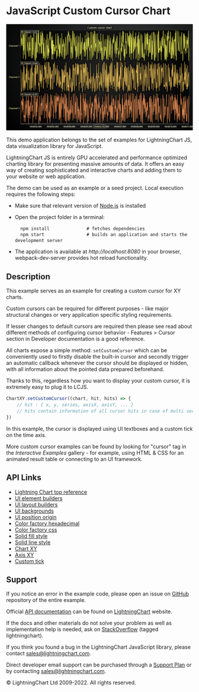 # JavaScript Custom Cursor Chart

![JavaScript Custom Cursor Chart](CustomCursor-darkGold.png)

This demo application belongs to the set of examples for LightningChart JS, data visualization library for JavaScript.

LightningChart JS is entirely GPU accelerated and performance optimized charting library for presenting massive amounts of data. It offers an easy way of creating sophisticated and interactive charts and adding them to your website or web application.

The demo can be used as an example or a seed project. Local execution requires the following steps:

-   Make sure that relevant version of [Node.js](https://nodejs.org/en/download/) is installed
-   Open the project folder in a terminal:

          npm install              # fetches dependencies
          npm start                # builds an application and starts the development server

-   The application is available at _http://localhost:8080_ in your browser, webpack-dev-server provides hot reload functionality.


## Description

This example serves as an example for creating a custom cursor for XY charts.

Custom cursors can be required for different purposes - like major structural changes or very application specific styling requirements.

If lesser changes to default cursors are required then please see read about different methods of configuring cursor behavior - Features > Cursor section in Developer documentation is a good reference.

All charts expose a simple method: `setCustomCursor` which can be conveniently used to firstly disable the built-in cursor and secondly trigger an automatic callback whenever the cursor should be displayed or hidden, with all information about the pointed data prepared beforehand.

Thanks to this, regardless how you want to display your custom cursor, it is extremely easy to plug it to LCJS.

```ts
ChartXY.setCustomCursor((chart, hit, hits) => {
    // hit : { x, y, series, axisX, axisY, ... }
    // hits contain information of all cursor hits in case of multi series cursors
})
```

In this example, the cursor is displayed using UI textboxes and a custom tick on the time axis.

More custom cursor examples can be found by looking for "cursor" tag in the _Interactive Examples_ gallery - for example, using HTML & CSS for an animated result table or connecting to an UI framework.


## API Links

* [Lightning Chart top reference]
* [UI element builders]
* [UI layout builders]
* [UI backgrounds]
* [UI position origin]
* [Color factory hexadecimal]
* [Color factory css]
* [Solid fill style]
* [Solid line style]
* [Chart XY]
* [Axis XY]
* [Custom tick]


## Support

If you notice an error in the example code, please open an issue on [GitHub][0] repository of the entire example.

Official [API documentation][1] can be found on [LightningChart][2] website.

If the docs and other materials do not solve your problem as well as implementation help is needed, ask on [StackOverflow][3] (tagged lightningchart).

If you think you found a bug in the LightningChart JavaScript library, please contact sales@lightningchart.com.

Direct developer email support can be purchased through a [Support Plan][4] or by contacting sales@lightningchart.com.

[0]: https://github.com/Arction/
[1]: https://lightningchart.com/lightningchart-js-api-documentation/
[2]: https://lightningchart.com
[3]: https://stackoverflow.com/questions/tagged/lightningchart
[4]: https://lightningchart.com/support-services/

© LightningChart Ltd 2009-2022. All rights reserved.


[Lightning Chart top reference]: https://lightningchart.com/js-charts/api-documentation/v6.0.0/interfaces/LightningChart.html
[UI element builders]: https://lightningchart.com/js-charts/api-documentation/v6.0.0/variables/UIElementBuilders.html
[UI layout builders]: https://lightningchart.com/js-charts/api-documentation/v6.0.0/variables/UILayoutBuilders.html
[UI backgrounds]: https://lightningchart.com/js-charts/api-documentation/v6.0.0/variables/UIBackgrounds.html
[UI position origin]: https://lightningchart.com/js-charts/api-documentation/v6.0.0/variables/UIOrigins.html
[Color factory hexadecimal]: https://lightningchart.com/js-charts/api-documentation/v6.0.0/functions/ColorHEX.html
[Color factory css]: https://lightningchart.com/js-charts/api-documentation/v6.0.0/functions/ColorCSS.html
[Solid fill style]: https://lightningchart.com/js-charts/api-documentation/v6.0.0/classes/SolidFill.html
[Solid line style]: https://lightningchart.com/js-charts/api-documentation/v6.0.0/classes/SolidLine.html
[Chart XY]: https://lightningchart.com/js-charts/api-documentation/v6.0.0/classes/ChartXY.html
[Axis XY]: https://lightningchart.com/js-charts/api-documentation/v6.0.0/classes/Axis.html
[Custom tick]: https://lightningchart.com/js-charts/api-documentation/v6.0.0/classes/CustomTick.html

